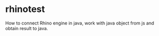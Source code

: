 # rhinotest
How to connect Rhino engine in java, work with java object from js and obtain result to java.
